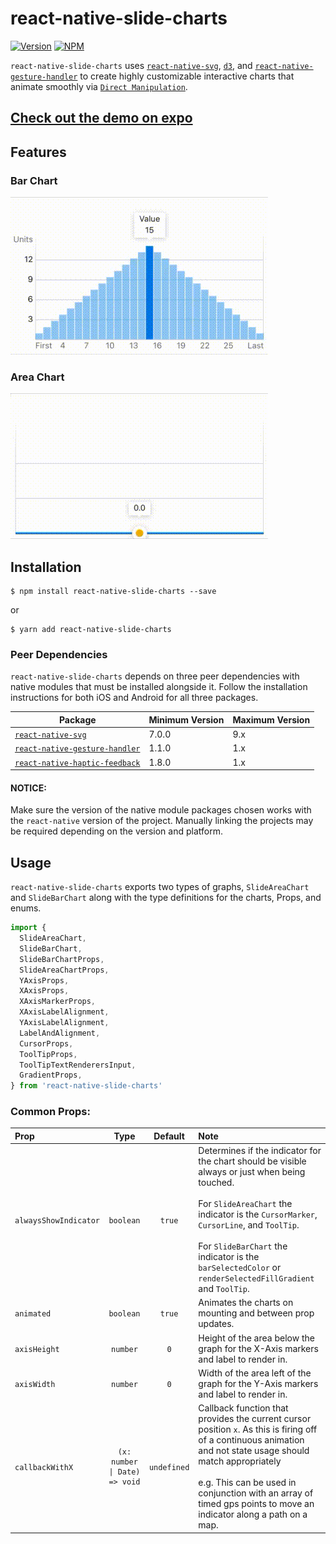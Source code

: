 # react-native-slide-charts

[![Version](https://img.shields.io/npm/v/react-native-slide-charts.svg)](https://www.npmjs.com/package/react-native-slide-charts)
[![NPM](https://img.shields.io/npm/dm/react-native-slide-charts.svg)](https://www.npmjs.com/package/react-native-slide-charts)

`react-native-slide-charts` uses [`react-native-svg`](https://github.com/react-native-community/react-native-svg), [`d3`](https://github.com/d3/d3), and [`react-native-gesture-handler`](https://github.com/software-mansion/react-native-gesture-handler) to create highly customizable interactive charts that animate smoothly via [`Direct Manipulation`](https://facebook.github.io/react-native/docs/direct-manipulation).

## [Check out the demo on expo](https://snack.expo.io/@nhannah/react-native-slide-charts)

## Features

### Bar Chart

![](./screenshots/BarChart.gif)

### Area Chart

![](./screenshots/AreaChart.gif)

## Installation

```console
$ npm install react-native-slide-charts --save
```

or

```console
$ yarn add react-native-slide-charts
```

### Peer Dependencies

`react-native-slide-charts` depends on three peer dependencies with native modules that must be installed alongside it. Follow the installation instructions for both iOS and Android for all three packages.

| Package                                                                                               | Minimum Version | Maximum Version |
| ----------------------------------------------------------------------------------------------------- | --------------- | --------------- |
| [`react-native-svg`](https://github.com/react-native-community/react-native-svg)                      | 7.0.0           | 9.x             |
| [`react-native-gesture-handler`](https://github.com/software-mansion/react-native-gesture-handler)    | 1.1.0           | 1.x             |
| [`react-native-haptic-feedback`](https://github.com/milk-and-cookies-io/react-native-haptic-feedback) | 1.8.0           | 1.x             |

#### NOTICE:

Make sure the version of the native module packages chosen works with the `react-native` version of the project. Manually linking the projects may be required depending on the version and platform.

## Usage

`react-native-slide-charts` exports two types of graphs, `SlideAreaChart` and `SlideBarChart` along with the type definitions for the charts, Props, and enums.

```jsx
import {
  SlideAreaChart,
  SlideBarChart,
  SlideBarChartProps,
  SlideAreaChartProps,
  YAxisProps,
  XAxisProps,
  XAxisMarkerProps,
  XAxisLabelAlignment,
  YAxisLabelAlignment,
  LabelAndAlignment,
  CursorProps,
  ToolTipProps,
  ToolTipTextRenderersInput,
  GradientProps,
} from 'react-native-slide-charts'
```

### Common Props:

| Prop                  |                                  Type                                  |   Default   | Note                                                                                                                                                                                                                                                                                                               |
| :-------------------- | :--------------------------------------------------------------------: | :---------: | :----------------------------------------------------------------------------------------------------------------------------------------------------------------------------------------------------------------------------------------------------------------------------------------------------------------- |
| `alwaysShowIndicator` |                               `boolean`                                |   `true`    | Determines if the indicator for the chart should be visible always or just when being touched.<br/><br/>For `SlideAreaChart` the indicator is the `CursorMarker`, `CursorLine`, and `ToolTip`.<br/><br/>For `SlideBarChart` the indicator is the `barSelectedColor` or `renderSelectedFillGradient` and `ToolTip`. |
| `animated`            |                               `boolean`                                |   `true`    | Animates the charts on mounting and between prop updates.                                                                                                                                                                                                                                                          |
| `axisHeight`          |                                `number`                                |     `0`     | Height of the area below the graph for the X-Axis markers and label to render in.                                                                                                                                                                                                                                  |
| `axisWidth`           |                                `number`                                |     `0`     | Width of the area left of the graph for the Y-Axis markers and label to render in.                                                                                                                                                                                                                                 |
| `callbackWithX`       | <pre language="haskell"><code>(x: number \| Date) => void</code></pre> | `undefined` | Callback function that provides the current cursor position `x`. As this is firing off of a continuous animation and not state usage should match appropriately<br/><br/>e.g. This can be used in conjunction with an array of timed gps points to move an indicator along a path on a map.                        |
